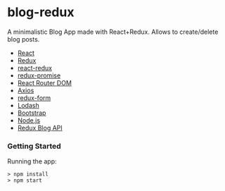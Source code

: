 # blog-redux

A minimalistic Blog App made with React+Redux. Allows to create/delete blog posts.

- [React](https://github.com/facebook/react)
- [Redux](https://github.com/reduxjs/redux)
- [react-redux](https://github.com/reduxjs/react-redux)
- [redux-promise](https://github.com/redux-utilities/redux-promise)
- [React Router DOM](https://github.com/ReactTraining/react-router)
- [Axios](https://github.com/axios/axios)
- [redux-form](https://github.com/erikras/redux-form)
- [Lodash](https://github.com/lodash/lodash)
- [Bootstrap](https://github.com/twbs/bootstrap)
- [Node.js](https://github.com/nodejs/node)
- [Redux Blog API](http://reduxblog.herokuapp.com)

### Getting Started
Running the app:
```
> npm install
> npm start
```
